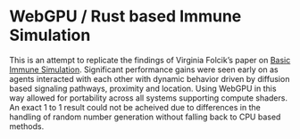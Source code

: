 # WebGPU / Rust based Immune Simulation
This is an attempt to replicate the findings of Virginia Folcik’s paper on [Basic Immune Simulation](https://tbiomed.biomedcentral.com/articles/10.1186/1742-4682-4-39).
Significant performance gains were seen early on as agents interacted with each other with dynamic behavior driven by diffusion based signaling pathways, proximity and location. Using WebGPU in this way allowed for portability across all systems supporting compute shaders.
An exact 1 to 1 result could not be acheived due to differences in the handling of random number generation without falling back to CPU based methods.
